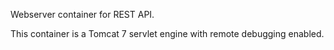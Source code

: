 Webserver container for REST API.

This container is a Tomcat 7 servlet engine with remote debugging enabled.
